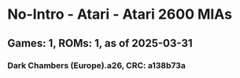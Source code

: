 # No-Intro - Atari - Atari 2600 MIAs
## Games: 1, ROMs: 1, as of 2025-03-31

### Dark Chambers (Europe).a26, CRC: a138b73a
